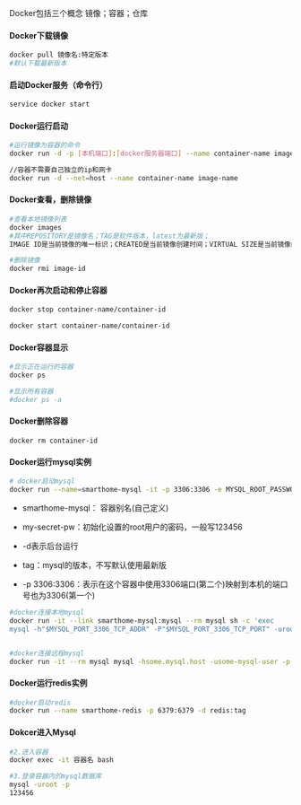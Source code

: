 Docker包括三个概念 镜像；容器；仓库

#### Docker下载镜像

```bash
docker pull 镜像名:特定版本
#默认下载最新版本
```

#### **启动Docker服务（命令行）**

```bash
service docker start
```

#### Docker运行启动

```bash
#运行镜像为容器的命令
docker run -d -p [本机端口]:[docker服务器端口] --name container-name image-name

//容器不需要自己独立的ip和网卡
docker run -d --net=host --name container-name image-name
```

#### Docker查看，删除镜像

```bash
#查看本地镜像列表
docker images
#其中REPOSITORY是镜像名；TAG是软件版本，latest为最新版；
IMAGE ID是当前镜像的唯一标识；CREATED是当前镜像创建时间；VIRTUAL SIZE是当前镜像的大小。

#删除镜像
docker rmi image-id
```

#### Docker再次启动和停止容器

```bash
docker stop container-name/container-id 

docker start container-name/container-id
```

#### Docker容器显示

```bash
#显示正在运行的容器
docker ps

#显示所有容器
#docker ps -a
```

#### Docker删除容器

```
docker rm container-id
```

#### Docker运行mysql实例

```bash
# docker启动mysql
docker run --name=smarthome-mysql -it -p 3306:3306 -e MYSQL_ROOT_PASSWORD=my-secret-pw -d mysql:tag
```

* smarthome-mysql： 容器别名\(自己定义\)

* my-secret-pw：初始化设置的root用户的密码，一般写123456

* -d表示后台运行

* tag：mysql的版本，不写默认使用最新版

* -p 3306:3306：表示在这个容器中使用3306端口\(第二个\)映射到本机的端口号也为3306\(第一个\)

```bash
#docker连接本地mysql
docker run -it --link smarthome-mysql:mysql --rm mysql sh -c 'exec 
mysql -h"$MYSQL_PORT_3306_TCP_ADDR" -P"$MYSQL_PORT_3306_TCP_PORT" -uroot -p"$MYSQL_ENV_123456"'


#docker连接远程mysql
docker run -it --rm mysql mysql -hsome.mysql.host -usome-mysql-user -p
```

#### Docker运行redis实例

```bash
#docker启动redis
docker run --name smarthome-redis -p 6379:6379 -d redis:tag
```

#### Dokcer进入Mysql

```bash
#2.进入容器
docker exec -it 容器名 bash

#3.登录容器内的mysql数据库
mysql -uroot -p
123456
```



